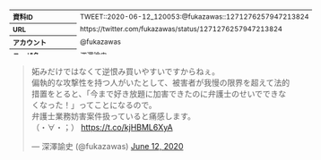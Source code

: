 <table style="font-size: 9pt; width: 610px; margin-bottom: 20px; height: 80px;">
<tbody>
    <tr>
        <th align=left>資料ID</th>
        <td align=left>TWEET::2020-06-12_120053:@fukazawas::1271276257947213824</td>
    </tr>
    <tr>
        <th align=left>URL</th>
        <td align=left>https://twitter.com/fukazawas/status/1271276257947213824</td>
    </tr>
    <tr>
        <th align=left>アカウント</th>
        <td align=left>@fukazawas</td>
    </tr>
    <tr>
        <th align=left>ユーザ名</th>
        <td align=left>深澤諭史</td>
    </tr>
    <tr>
        <th align=left>ツイートの記録日時</th>
        <td align=left>created_at 2022-08-24_1057</td>
    </tr>
</tbody>
</table>
<blockquote class="twitter-tweet" data-width="450"  data-lang="ja"><p lang="ja" dir="ltr">妬みだけではなくて逆恨み買いやすいですからねぇ。<br>偏執的な攻撃性を持つ人がいたとして、被害者が我慢の限界を超えて法的措置をとると、「今まで好き放題に加害できたのに弁護士のせいでできなくなった！」ってことになるので。<br>弁護士業務妨害案件扱っていると痛感します。<br>（・∀・；） <a href="https://t.co/kjHBML6XyA">https://t.co/kjHBML6XyA</a></p>&mdash; 深澤諭史 (@fukazawas) <a href="https://twitter.com/fukazawas/status/1271276257947213824?ref_src=twsrc%5Etfw">June 12, 2020</a></blockquote>
<script async src="https://platform.twitter.com/widgets.js" charset="utf-8"></script>


